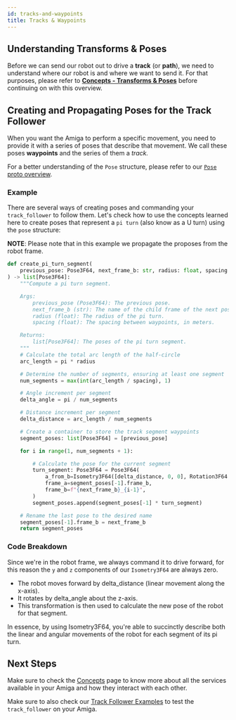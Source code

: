 ```yaml
---
id: tracks-and-waypoints
title: Tracks & Waypoints
---
```


## Understanding Transforms & Poses

Before we can send our robot out to drive a **track** (or **path**),
we need to understand where our robot is and where we want to send it.
For that purposes, please refer to **[Concepts - Transforms & Poses](/docs/concepts/transforms_and_poses)**
before continuing on with this overview.

## Creating and Propagating Poses for the Track Follower

When you want the Amiga to perform a specific movement, you need to provide it with a series
of poses that describe that movement.
We call these poses **waypoints** and the series of them a **track*.*

For a better understanding of the `Pose` structure, please refer to our
[`Pose` proto overview](/docs/concepts/transforms_and_poses/#the-farm-ng-pose-proto).

### Example

There are several ways of creating poses and commanding your `track_follower` to follow them.
Let's check how to use the concepts learned here to create poses that represent a `pi turn`
(also know as a U turn) using the `pose` structure:

**NOTE**: Please note that in this example we propagate the proposes from the robot frame.

```python
def create_pi_turn_segment(
    previous_pose: Pose3F64, next_frame_b: str, radius: float, spacing: float = 0.1
) -> list[Pose3F64]:
    """Compute a pi turn segment.

    Args:
        previous_pose (Pose3F64): The previous pose.
        next_frame_b (str): The name of the child frame of the next pose.
        radius (float): The radius of the pi turn.
        spacing (float): The spacing between waypoints, in meters.

    Returns:
        list[Pose3F64]: The poses of the pi turn segment.
    """
    # Calculate the total arc length of the half-circle
    arc_length = pi * radius

    # Determine the number of segments, ensuring at least one segment
    num_segments = max(int(arc_length / spacing), 1)

    # Angle increment per segment
    delta_angle = pi / num_segments

    # Distance increment per segment
    delta_distance = arc_length / num_segments

    # Create a container to store the track segment waypoints
    segment_poses: list[Pose3F64] = [previous_pose]

    for i in range(1, num_segments + 1):

        # Calculate the pose for the current segment
        turn_segment: Pose3F64 = Pose3F64(
            a_from_b=Isometry3F64([delta_distance, 0, 0], Rotation3F64.Rz(delta_angle)),
            frame_a=segment_poses[-1].frame_b,
            frame_b=f"{next_frame_b}_{i-1}",
        )
        segment_poses.append(segment_poses[-1] * turn_segment)

    # Rename the last pose to the desired name
    segment_poses[-1].frame_b = next_frame_b
    return segment_poses
```

### Code Breakdown

Since we're in the robot frame, we always command it to drive forward, for this reason the `y` and `z`
components of our `Isometry3F64` are always zero.

- The robot moves forward by delta_distance (linear movement along the x-axis).
- It rotates by delta_angle about the z-axis.
- This transformation is then used to calculate the new pose of the robot for that segment.

In essence, by using Isometry3F64, you're able to succinctly describe both the linear and
angular movements of the robot for each segment of its pi turn.

## Next Steps

Make sure to check the [Concepts](https://amiga.farm-ng.com/docs/concepts/) page
to know more about all the services available in your Amiga and how they interact with each other.

Make sure to also check our [Track Follower Examples](https://amiga.farm-ng.com/docs/examples/examples-index)
to test the `track_follower` on your Amiga.
